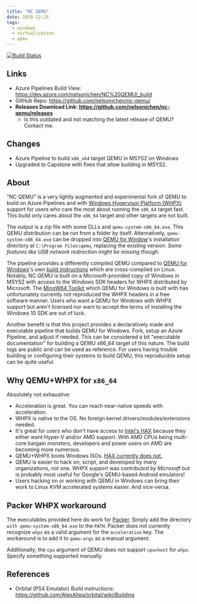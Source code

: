 ```yaml
---
title: "NC QEMU"
date: 2018-12-25
tags:
  - windows
  - virtualization
  - qemu
---
```


[![Build Status](https://dev.azure.com/nelsonjchen/NC%20QEMU/_apis/build/status/nelsonjchen.nc-qemu?branchName=master)](https://dev.azure.com/nelsonjchen/NC%20QEMU/_build/latest?definitionId=6?branchName=master)

## Links

* Azure Pipelines Build View: https://dev.azure.com/nelsonjchen/NC%20QEMU/_build  
* GitHub Repo: https://github.com/nelsonjchen/nc-qemu/
* **Releases Download Link: https://github.com/nelsonjchen/nc-qemu/releases**
  * Is this outdated and not matching the latest release of QEMU? Contact me.

## Changes

* Azure Pipeline to build `x86_x64` target QEMU in MSYS2 on Windows 
* Upgraded to Capstone with fixes that allow building in MSYS2. 

## About

"NC QEMU" is a very lightly augmented and experimental fork of QEMU to build on
Azure Pipelines and with [Windows Hypervisor Platform (WHPX)][whpx] support for
users who care the most about running the `x86_64` target fast. This build only
cares about the `x86_64` target and other targets are not built.

The output is a zip file with some DLLs and `qemu-system-x86_64.exe`. This QEMU
distribution can be run from a folder by itself. Alternatively,
`qemu-system-x86_64.exe` can be dropped into [QEMU for Window][qemu-win]'s
installation directory at `C:\Program Files\qemu`, replacing the existing
version. *Some features like USB network redirection might be missing though*.

The pipeline provides a differently compiled QEMU compared to [QEMU for
Windows][qemu-win]'s own [build instructions][qemu-win-build] which are
cross-compiled on Linux. Notably, NC QEMU is built on a Microsoft-provided copy
of Windows in MSYS2 with access to the Windows SDK headers for WHPX distributed
by Microsoft. The [MingW64 Toolkit][mingw64] which QEMU for Windows is built
with has unfortunately currently not reproduced the WHPX headers in a free
software manner. Users who want a QEMU for Windows with WHPX support but aren't
licensed nor want to accept the terms of installing the Windows 10 SDK are out
of luck. 

Another benefit is that this project provides a declaratively made and
executable pipeline that builds QEMU for Windows. Fork, setup an Azure Pipeline,
and adjust if needed. This can be considered a bit "executable documentation"
for building a QEMU x86_64 target of this nature. The build logs are public and
can be used as reference. For users having trouble building or configuring their
systems to build QEMU, this reproducible setup can be quite useful.

## Why QEMU+WHPX for `x86_64`

Absolutely not exhaustive:

* Acceleration is great. You can reach near-native speeds with acceleration. 
* WHPX is native to the OS. No foreign kernel drivers/modules/extensions needed.
* It's great for users who don't have access to [Intel's HAX][hax] because they
  either want Hyper-V and/or AMD support. With AMD CPUs being multi-core bargain
  monsters, developers and power users on AMD are becoming more numerous. 
* QEMU+WHPX boots Windows ISOs. [HAX currently does not.](https://github.com/intel/haxm/issues/20)
* QEMU is easier to hack on, script, and developed by many organizations, not
  one. WHPX support was *contributed by Microsoft* but is probably most useful for
  Google's QEMU-based Android emulators!
* Users hacking on or working with QEMU in Windows can bring their work to Linux
  KVM accelerated systems easier. And vice-versa.

## Packer WHPX workaround

The executables provided here do work for [Packer][packer-qemu]. Simply add the
directory `with qemu-system-x86_64.exe` to the `PATH`. Packer does not currently
recognize `whpx` as a valid argument for the `acceleration` key. The workaround
is to add it to `qemu-args` as a manual argument.

Additionally, the `cpu` argument of QEMU does not support `cpu=host` for `whpx`.
Specify something supported manually. 


## References

* Orbital (PS4 Emulator) Build instructions:
  https://github.com/AlexAltea/orbital/wiki/Building

[hax]: https://software.intel.com/en-us/articles/intel-hardware-accelerated-execution-manager-intel-haxm
[qemu-win]: https://qemu.weilnetz.de/ 
[qemu-win-build]: https://qemu.weilnetz.de/doc/BUILD.txt 
[whpx]: https://docs.microsoft.com/en-us/virtualization/api/
[packer-qemu]: https://www.packer.io/docs/builders/qemu.html
[mingw64]: https://mingw-w64.org/doku.php